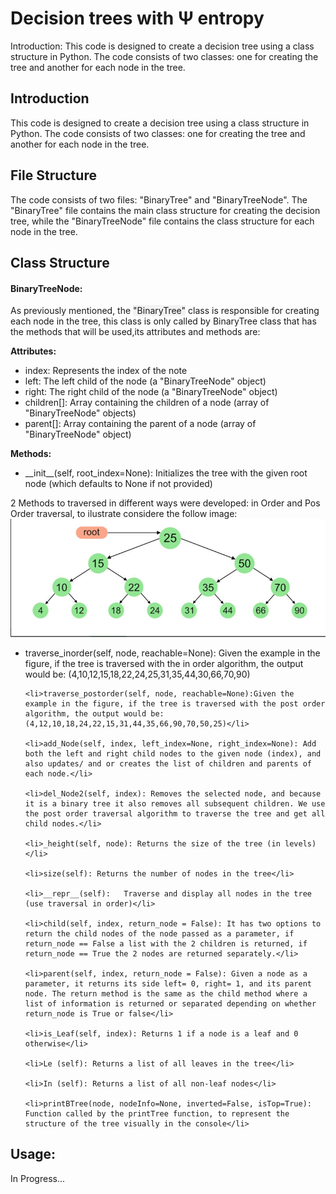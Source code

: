 <h1>Decision trees with &#x3A8 entropy</h1>

Introduction:
This code is designed to create a decision tree using a class structure in Python. The code consists of two classes: one for creating the tree and another for each node in the tree.
<h2>Introduction</h2>

<p>This code is designed to create a decision tree using a class structure in Python. The code consists of two classes: one for creating the tree and another for each node in the tree.</p>

<h2>File Structure</h2>

<p>The code consists of two files: "BinaryTree" and "BinaryTreeNode". The "BinaryTree" file contains the main class structure for creating the decision tree, while the "BinaryTreeNode" file contains the class structure for each node in the tree.</p>

<h2>Class Structure</h2>

<h4>BinaryTreeNode:</h4>

As previously mentioned, the <span style="background-color: #f2f2f2">"BinaryTree"</span> class is responsible for creating each node in the tree, this class is only called by BinaryTree class that has the methods that will be used,its attributes and methods are: 


<p><strong>Attributes:</strong></p>
<ul>
    <li>index: Represents the index of the note</li>
    <li>left: The left child of the node (a "BinaryTreeNode" object)</li>
    <li>right: The right child of the node (a "BinaryTreeNode" object)</li>
    <li>children[]: Array containing the children of a node (array of "BinaryTreeNode" objects)</li>
    <li>parent[]: Array containing the parent of a node (array of "BinaryTreeNode" object)</li>
</ul>


<p><strong>Methods:</strong></p>
<ul>
<li>__init__(self, root_index=None): Initializes the tree with the given root node (which defaults to None if not provided)</li>
</ul>
2 Methods to traversed in different ways were developed: in Order and Pos Order traversal, to ilustrate considere the follow image:

<img src="tree.png">

<ul>
    <li>traverse_inorder(self, node, reachable=None): Given the example in the figure, if the tree is traversed with the in order algorithm, the output would be: (4,10,12,15,18,22,24,25,31,35,44,30,66,70,90)</li>


    <li>traverse_postorder(self, node, reachable=None):Given the example in the figure, if the tree is traversed with the post order algorithm, the output would be: (4,12,10,18,24,22,15,31,44,35,66,90,70,50,25)</li>

    <li>add_Node(self, index, left_index=None, right_index=None): Add both the left and right child nodes to the given node (index), and also updates/ and or creates the list of children and parents of each node.</li>

    <li>del_Node2(self, index): Removes the selected node, and because it is a binary tree it also removes all subsequent children. We use the post order traversal algorithm to traverse the tree and get all child nodes.</li>

    <li>_height(self, node): Returns the size of the tree (in levels)</li>

    <li>size(self): Returns the number of nodes in the tree</li>

    <li>__repr__(self):   Traverse and display all nodes in the tree (use traversal in order)</li>

    <li>child(self, index, return_node = False): It has two options to return the child nodes of the node passed as a parameter, if return_node == False a list with the 2 children is returned, if return_node == True the 2 nodes are returned separately.</li>

    <li>parent(self, index, return_node = False): Given a node as a parameter, it returns its side left= 0, right= 1, and its parent node. The return method is the same as the child method where a list of information is returned or separated depending on whether return_node is True or false</li>

    <li>is_Leaf(self, index): Returns 1 if a node is a leaf and 0 otherwise</li>

    <li>Le (self): Returns a list of all leaves in the tree</li>

    <li>In (self): Returns a list of all non-leaf nodes</li>

    <li>printBTree(node, nodeInfo=None, inverted=False, isTop=True): Function called by the printTree function, to represent the structure of the tree visually in the console</li>

</ul>
<h2>Usage: </h2>

<p>In Progress...</p>



